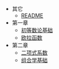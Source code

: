 * 其它
  * [README](离散数学/README.md)
* 第一章
  * [初等数论基础](离散数学/第一章/初等数论基础.md)
  * [欧拉函数](离散数学/第一章/欧拉函数.md)
* 第二章
  * [二项式系数](离散数学/第二章/二项式系数.md)
  * [组合学基础](离散数学/第二章/组合学基础.md)
